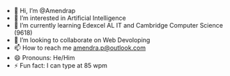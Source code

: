 - 👋 Hi, I’m @Amendrap
- 👀 I’m interested in Artificial Intelligence
- 🌱 I’m currently learning Edexcel AL IT and Cambridge Computer Science (9618)
- 💞️ I’m looking to collaborate on Web Devoloping
- 📫 How to reach me amendra.p@outlook.com
- 😄 Pronouns: He/Him
- ⚡ Fun fact: I can type at 85 wpm

<!---
Amendrap/Amendrap is a ✨ special ✨ repository because its `README.md` (this file) appears on your GitHub profile.
You can click the Preview link to take a look at your changes.
--->
